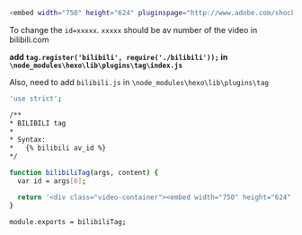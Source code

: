 ```bash
<embed width="750" height="624" pluginspage="http://www.adobe.com/shockwave/download/download.cgi?P1_Prod_Version=ShockwaveFlash" src="http://share.acg.tv/flash.swf?aid=xxxxx&amp;page=1" type="application/x-shockwave-flash" quality="high" wmode="transparent" menu="false" allowfullscreen="true" flashvars="autostart=false">
```

To change the `id=xxxxx`.
`xxxxx` should be av number of the video in bilibili.com

**add `tag.register('bilibili', require('./bilibili'));` in `\node_modules\hexo\lib\plugins\tag\index.js`**

Also, need to add `bilibili.js` in `\node_modules\hexo\lib\plugins\tag`

```bash
'use strict';

/**
* BILIBILI tag
*
* Syntax:
*   {% bilibili av_id %}
*/

function bilibiliTag(args, content) {
  var id = args[0];

  return '<div class="video-container"><embed width="750" height="624" pluginspage="http://www.adobe.com/shockwave/download/download.cgi?P1_Prod_Version=ShockwaveFlash" src="http://share.acg.tv/flash.swf?aid=' + id + '&amp;page=1" type="application/x-shockwave-flash" quality="high" wmode="transparent" menu="false" allowfullscreen="true" flashvars="autostart=false"></div>';
}

module.exports = bilibiliTag;
```
